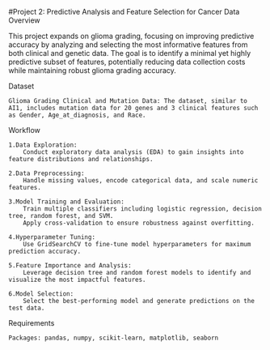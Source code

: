 #Project 2: Predictive Analysis and Feature Selection for Cancer Data
Overview

This project expands on glioma grading, focusing on improving predictive accuracy by analyzing and selecting the most informative features from both clinical and genetic data. The goal is to identify a minimal yet highly predictive subset of features, potentially reducing data collection costs while maintaining robust glioma grading accuracy.

Dataset

    Glioma Grading Clinical and Mutation Data: The dataset, similar to AI1, includes mutation data for 20 genes and 3 clinical features such as Gender, Age_at_diagnosis, and Race.

Workflow

    1.Data Exploration:
        Conduct exploratory data analysis (EDA) to gain insights into feature distributions and relationships.

    2.Data Preprocessing:
        Handle missing values, encode categorical data, and scale numeric features.

    3.Model Training and Evaluation:
        Train multiple classifiers including logistic regression, decision tree, random forest, and SVM.
        Apply cross-validation to ensure robustness against overfitting.

    4.Hyperparameter Tuning:
        Use GridSearchCV to fine-tune model hyperparameters for maximum prediction accuracy.

    5.Feature Importance and Analysis:
        Leverage decision tree and random forest models to identify and visualize the most impactful features.

    6.Model Selection:
        Select the best-performing model and generate predictions on the test data.

Requirements

    Packages: pandas, numpy, scikit-learn, matplotlib, seaborn
